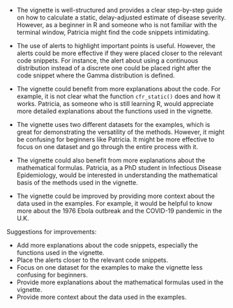 - The vignette is well-structured and provides a clear step-by-step guide on how to calculate a static, delay-adjusted estimate of disease severity. However, as a beginner in R and someone who is not familiar with the terminal window, Patricia might find the code snippets intimidating. 

- The use of alerts to highlight important points is useful. However, the alerts could be more effective if they were placed closer to the relevant code snippets. For instance, the alert about using a continuous distribution instead of a discrete one could be placed right after the code snippet where the Gamma distribution is defined.

- The vignette could benefit from more explanations about the code. For example, it is not clear what the function `cfr_static()` does and how it works. Patricia, as someone who is still learning R, would appreciate more detailed explanations about the functions used in the vignette.

- The vignette uses two different datasets for the examples, which is great for demonstrating the versatility of the methods. However, it might be confusing for beginners like Patricia. It might be more effective to focus on one dataset and go through the entire process with it.

- The vignette could also benefit from more explanations about the mathematical formulas. Patricia, as a PhD student in Infectious Disease Epidemiology, would be interested in understanding the mathematical basis of the methods used in the vignette.

- The vignette could be improved by providing more context about the data used in the examples. For example, it would be helpful to know more about the 1976 Ebola outbreak and the COVID-19 pandemic in the U.K.

Suggestions for improvements:

- Add more explanations about the code snippets, especially the functions used in the vignette.
- Place the alerts closer to the relevant code snippets.
- Focus on one dataset for the examples to make the vignette less confusing for beginners.
- Provide more explanations about the mathematical formulas used in the vignette.
- Provide more context about the data used in the examples.
